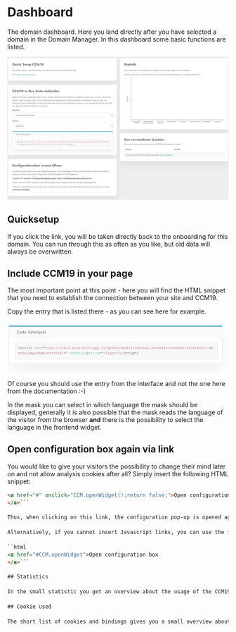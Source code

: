 # Dashboard

The domain dashboard. Here you land directly after you have selected a domain in the Domain Manager. In this dashboard some basic functions are listed.


![screenshot-1641854392504](../assets/screenshot-1641854392504.jpg)


## Quicksetup

If you click the link, you will be taken directly back to the onboarding for this domain. You can run through this as often as you like, but old data will always be overwritten.

## Include CCM19 in your page

The most important point at this point - here you will find the HTML snippet that you need to establish the connection between your site and CCM19.

Copy the entry that is listed there - as you can see here for example.

![screenshot-1641854392504 (1)](../assets/screenshot-1641854392504%20(1).jpg)

Of course you should use the entry from the interface and not the one here from the documentation :-)

In the mask you can select in which language the mask should be displayed, generally it is also possible that the mask reads the language of the visitor from the browser **and** there is the possibility to select the language in the frontend widget.


## Open configuration box again via link

You would like to give your visitors the possibility to change their mind later on and not allow analysis cookies after all? Simply insert the following HTML snippet:

``` html
<a href="#" onclick="CCM.openWidget();return false;">Open configuration box
</a>```

Thus, when clicking on this link, the configuration pop-up is opened again for the visitor.

Alternatively, if you cannot insert Javascript links, you can use the following target in a link: **#CCM.openWidget**.

``html
<a href="#CCM.openWidget">Open configuration box
</a>```

## Statistics

In the small statistic you get an overview about the usage of the CCM19 widget on the selected domain. It shows how often the widget was shown, how often the script was called and some more.

## Cookie used

The short list of cookies and bindings gives you a small overview about the used data on your site.
